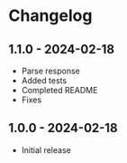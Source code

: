 # Changelog

## 1.1.0 - 2024-02-18

- Parse response
- Added tests
- Completed README
- Fixes

## 1.0.0 - 2024-02-18

- Initial release
